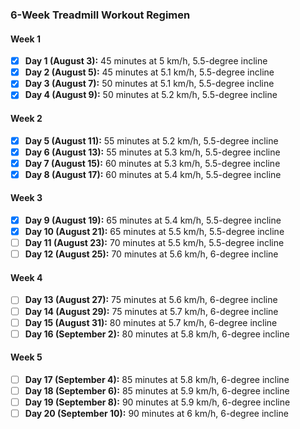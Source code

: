 ### 6-Week Treadmill Workout Regimen

#### Week 1
- [x] **Day 1 (August 3):** 45 minutes at 5 km/h, 5.5-degree incline
- [x] **Day 2 (August 5):** 45 minutes at 5.1 km/h, 5.5-degree incline
- [x] **Day 3 (August 7):** 50 minutes at 5.1 km/h, 5.5-degree incline
- [x] **Day 4 (August 9):** 50 minutes at 5.2 km/h, 5.5-degree incline

#### Week 2
- [x] **Day 5 (August 11):** 55 minutes at 5.2 km/h, 5.5-degree incline
- [x] **Day 6 (August 13):** 55 minutes at 5.3 km/h, 5.5-degree incline
- [x] **Day 7 (August 15):** 60 minutes at 5.3 km/h, 5.5-degree incline
- [x] **Day 8 (August 17):** 60 minutes at 5.4 km/h, 5.5-degree incline

#### Week 3
- [x] **Day 9 (August 19):** 65 minutes at 5.4 km/h, 5.5-degree incline
- [x] **Day 10 (August 21):** 65 minutes at 5.5 km/h, 5.5-degree incline
- [ ] **Day 11 (August 23):** 70 minutes at 5.5 km/h, 5.5-degree incline
- [ ] **Day 12 (August 25):** 70 minutes at 5.6 km/h, 6-degree incline

#### Week 4
- [ ] **Day 13 (August 27):** 75 minutes at 5.6 km/h, 6-degree incline
- [ ] **Day 14 (August 29):** 75 minutes at 5.7 km/h, 6-degree incline
- [ ] **Day 15 (August 31):** 80 minutes at 5.7 km/h, 6-degree incline
- [ ] **Day 16 (September 2):** 80 minutes at 5.8 km/h, 6-degree incline

#### Week 5
- [ ] **Day 17 (September 4):** 85 minutes at 5.8 km/h, 6-degree incline
- [ ] **Day 18 (September 6):** 85 minutes at 5.9 km/h, 6-degree incline
- [ ] **Day 19 (September 8):** 90 minutes at 5.9 km/h, 6-degree incline
- [ ] **Day 20 (September 10):** 90 minutes at 6 km/h, 6-degree incline
